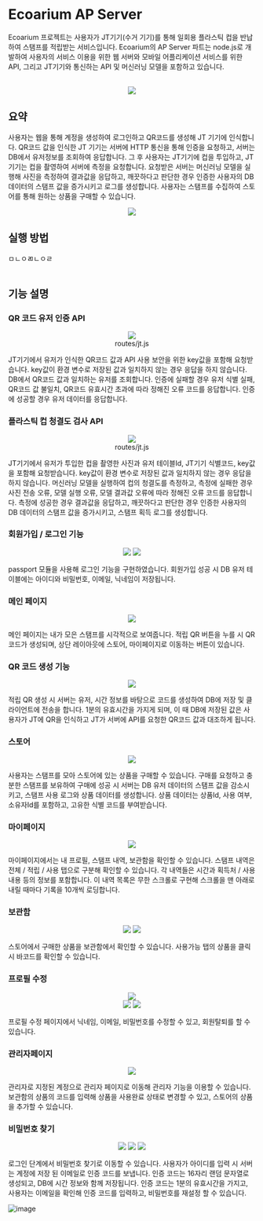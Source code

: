 # Ecoarium AP Server
Ecoarium 프로젝트는 사용자가 JT기기(수거 기기)를 통해 일회용 플라스틱 컵을 반납하여 스탬프를 적립받는 서비스입니다.
Ecoarium의 AP Server 파트는 node.js로 개발하여 사용자의 서비스 이용을 위한 웹 서버와 모바일 어플리케이션 서비스를 위한 API, 그리고 JT기기와 통신하는 API 및 머신러닝 모델을 포함하고 있습니다.<br><br>
<p align="center">
  <img src="https://github.com/mixgolem/SKU-Ecoarium/assets/163653941/0490472c-6a0a-4084-bd10-e61d7546c4cd">
</p>

## 요약
사용자는 웹을 통해 계정을 생성하여 로그인하고 QR코드를 생성해 JT 기기에 인식합니다. QR코드 값을 인식한 JT 기기는 서버에 HTTP 통신을 통해 인증을 요청하고, 서버는 DB에서 유저정보를 조회하여 응답합니다.
그 후 사용자는 JT기기에 컵을 투입하고, JT기기는 컵을 촬영하여 서버에 측정을 요청합니다.
요청받은 서버는 머신러닝 모델을 실행해 사진을 측정하여 결과값을 응답하고, 깨끗하다고 판단한 경우 인증한 사용자의 DB 데이터의 스탬프 값을 증가시키고 로그를 생성합니다.
사용자는 스탬프를 수집하여 스토어를 통해 원하는 상품을 구매할 수 있습니다.<br>
<p align="center">
  <img src="https://github.com/mixgolem/SKU-Ecoarium/assets/163653941/5ecc1c3a-8eae-48f0-98b6-7b13f3984d6b">
</p>

## 실행 방법
ㅁㄴㅇㄻㄴㅇㄹ
<br><br>

## 기능 설명

### QR 코드 유저 인증 API
<p align="center">
  <img src="https://github.com/mixgolem/SKU-Ecoarium/assets/163653941/7f4ac284-602d-429c-976d-842f44c1b90e"><br>
  routes/jt.js
</p>
JT기기에서 유저가 인식한 QR코드 값과 API 사용 보안을 위한 key값을 포함해 요청받습니다. key값이 환경 변수로 저장된 값과 일치하지 않는 경우 응답을 하지 않습니다.
DB에서 QR코드 값과 일치하는 유저를 조회합니다. 인증에 실패할 경우 유저 식별 실패, QR코드 값 불일치, QR코드 유효시간 초과에 따라 정해진 오류 코드를 응답합니다. 인증에 성공할 경우 유저 데이터를 응답합니다.

### 플라스틱 컵 청결도 검사 API
<p align="center">
  <img src="https://github.com/mixgolem/SKU-Ecoarium/assets/163653941/1feed00b-ecd6-4dd6-81a7-e7bccf5aba26"><br>
  routes/jt.js
</p>
JT기기에서 유저가 투입한 컵을 촬영한 사진과 유저 테이블Id, JT기기 식별코드, key값을 포함해 요청받습니다. key값이 환경 변수로 저장된 값과 일치하지 않는 경우 응답을 하지 않습니다.
머신러닝 모델을 실행하여 컵의 청결도를 측정하고, 측정에 실패한 경우 사진 전송 오류, 모델 실행 오류, 모델 결과값 오류에 따라 정해진 오류 코드를 응답합니다.
측정에 성공한 경우 결과값을 응답하고, 깨끗하다고 판단한 경우 인증한 사용자의 DB 데이터의 스탬프 값을 증가시키고, 스탬프 획득 로그를 생성합니다.

### 회원가입 / 로그인 기능
<p align="center">
  <img src="https://github.com/mixgolem/SKU-Ecoarium/assets/163653941/30cf9f52-bb62-4b3c-9c85-929bb3d8fd45">
  <img src="https://github.com/mixgolem/SKU-Ecoarium/assets/163653941/7323eb77-3e50-4b86-9280-1264cbd80afe">
</p>
passport 모듈을 사용해 로그인 기능을 구현하였습니다. 회원가입 성공 시 DB 유저 테이블에는 아이디와 비밀번호, 이메일, 닉네임이 저장됩니다.

### 메인 페이지
<p align="center">
  <img src="https://github.com/mixgolem/SKU-Ecoarium/assets/163653941/e80a41e2-0e84-41a1-80bf-a9fd01da48a5">
</p>


메인 페이지는 내가 모은 스탬프를 시각적으로 보여줍니다. 적립 QR 버튼을 누를 시 QR코드가 생성되며, 상단 레이아웃에 스토어, 마이페이지로 이동하는 버튼이 있습니다.

### QR 코드 생성 기능
<p align="center">
  <img src="https://github.com/mixgolem/SKU-Ecoarium/assets/163653941/07ce2ad7-9ad5-41b5-ae42-51ed38f651ed">
</p>
적립 QR 생성 시 서버는 유저, 시간 정보를 바탕으로 코드를 생성하여 DB에 저장 및 클라이언트에 전송을 합니다.
1분의 유효시간을 가지게 되며, 이 때 DB에 저장된 값은 사용자가 JT에 QR을 인식하고 JT가 서버에 API를 요청한 QR코드 값과 대조하게 됩니다.

### 스토어
<p align="center">
  <img src="https://github.com/mixgolem/SKU-Ecoarium/assets/163653941/afa16a52-f082-46fa-87f1-0370bde84f7f">
</p>
사용자는 스탬프를 모아 스토어에 있는 상품을 구매할 수 있습니다.
구매를 요청하고 충분한 스탬프를 보유하여 구매에 성공 시 서버는 DB 유저 데이터의 스탬프 값을 감소시키고, 스탬프 사용 로그와 상품 데이터를 생성합니다.
상품 데이터는 상품Id, 사용 여부, 소유자Id를 포함하고, 고유한 식별 코드를 부여받습니다.

### 마이페이지
<p align="center">
  <img src="https://github.com/mixgolem/SKU-Ecoarium/assets/163653941/02e6b7a3-4c06-40fd-947f-2c2a47b543cc">
</p>
마이페이지에서는 내 프로필, 스탬프 내역, 보관함을 확인할 수 있습니다.
스탬프 내역은 전체 / 적립 / 사용 탭으로 구분해 확인할 수 있습니다.
각 내역들은 시간과 획득처 / 사용 내용 등의 정보를 포함합니다.
이 내역 목록은 무한 스크롤로 구현해 스크롤을 맨 아래로 내릴 때마다 기록을 10개씩 로딩합니다.

### 보관함
<p align="center">
  <img src="https://github.com/mixgolem/SKU-Ecoarium/assets/163653941/24ee580b-16d7-49bb-99eb-b2345236248d">
  <img src="https://github.com/mixgolem/SKU-Ecoarium/assets/163653941/5d7fe23a-fa17-449d-98b9-fb894c9cc4e5">
</p>
스토어에서 구매한 상품을 보관함에서 확인할 수 있습니다. 사용가능 탭의 상품을 클릭 시 바코드를 확인할 수 있습니다.

### 프로필 수정
<p align="center">
  <img src="https://github.com/mixgolem/SKU-Ecoarium/assets/163653941/8c57bc35-b391-4318-b429-b8c794a186cb"><br>
  <img src="https://github.com/mixgolem/SKU-Ecoarium/assets/163653941/5ee9c4dd-a257-4264-b022-48cdaa3756f0">
  <img src="https://github.com/mixgolem/SKU-Ecoarium/assets/163653941/8026b9e0-74d2-423b-80f9-93036e5e6acd">
</p>
프로필 수정 페이지에서 닉네임, 이메일, 비밀번호를 수정할 수 있고, 회원탈퇴를 할 수 있습니다.

### 관리자페이지
<p align="center">
  <img src="https://github.com/mixgolem/SKU-Ecoarium/assets/163653941/ea270de3-2d93-4541-bae7-04d33574c428">
</p>
관리자로 지정된 계정으로 관리자 페이지로 이동해 관리자 기능을 이용할 수 있습니다.
보관함의 상품의 코드를 입력해 상품을 사용완료 상태로 변경할 수 있고, 스토어의 상품을 추가할 수 있습니다.


### 비밀번호 찾기
<p align="center">
  <img src="https://github.com/mixgolem/SKU-Ecoarium/assets/163653941/825c4412-8c39-421f-b293-a23a7ce257f3">
  <img src="https://github.com/mixgolem/SKU-Ecoarium/assets/163653941/73e14db6-9500-4140-ba2e-2bfd0c12d40c">
  <img src="https://github.com/mixgolem/SKU-Ecoarium/assets/163653941/9276c05f-6384-49ff-acde-9b827e84fd77">
</p>
로그인 단계에서 비밀번호 찾기로 이동할 수 있습니다. 사용자가 아이디를 입력 시 서버는 계정에 저장 된 이메일로 인증 코드를 보냅니다.
인증 코드는 16자리 랜덤 문자열로 생성되고, DB에 시간 정보와 함께 저장됩니다.
인증 코드는 1분의 유효시간을 가지고, 사용자는 이메일을 확인해 인증 코드를 입력하고, 비밀번호를 재설정 할 수 있습니다.
<br>





![image](https://github.com/mixgolem/SKU-Ecoarium/assets/163653941/4cfbb1e6-5184-4fd5-978a-22d0c1b77992)
